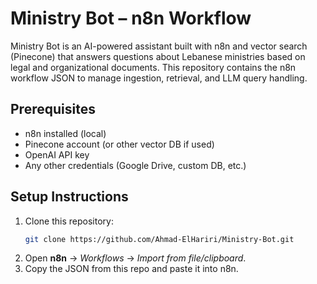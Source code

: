 # Ministry Bot – n8n Workflow

Ministry Bot is an AI-powered assistant built with n8n and vector search (Pinecone) that answers questions about Lebanese ministries based on legal and organizational documents. This repository contains the n8n workflow JSON to manage ingestion, retrieval, and LLM query handling.

## Prerequisites
- n8n installed (local)
- Pinecone account (or other vector DB if used)
- OpenAI API key
- Any other credentials (Google Drive, custom DB, etc.)

## Setup Instructions
1. Clone this repository:
   ```bash
   git clone https://github.com/Ahmad-ElHariri/Ministry-Bot.git
   ```
2. Open **n8n** → *Workflows* → *Import from file/clipboard*.
3. Copy the JSON from this repo and paste it into n8n.
